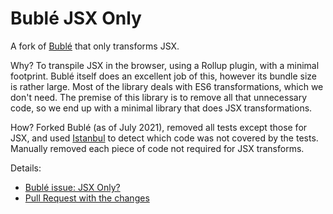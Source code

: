 # Bublé JSX Only

A fork of [Bublé](https://github.com/bublejs/buble) that only transforms JSX.

Why? To transpile JSX in the browser, using a Rollup plugin, with a minimal footprint. Bublé itself does an excellent job of this, however its bundle size is rather large. Most of the library deals with ES6 transformations, which we don't need. The premise of this library is to remove all that unnecessary code, so we end up with a minimal library that does JSX transformations.

How? Forked Bublé (as of July 2021), removed all tests except those for JSX, and used [Istanbul](https://istanbul.js.org/) to detect which code was not covered by the tests. Manually removed each piece of code not required for JSX transforms.

Details:

 * [Bublé issue: JSX Only?](https://github.com/bublejs/buble/issues/213)
 * [Pull Request with the changes](https://github.com/datavis-tech/buble-jsx-only/pull/3)

